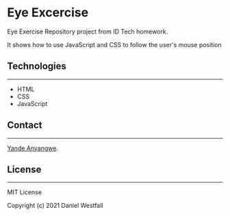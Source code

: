 # Eye Excercise
Eye Exercise Repository project from ID Tech homework.

It shows how to use JavaScript and CSS to follow the user's mouse position

## Technologies
---
* HTML
* CSS
* JavaScript

## Contact
---
[Yande Anyangwe](mailto:yande.anyangwe@gmail.com).  

## License
---
MIT License

Copyright (c) 2021 Daniel Westfall